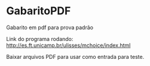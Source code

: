 # GabaritoPDF
Gabarito em pdf para prova padrão

Link do programa rodando:
http://es.ft.unicamp.br/ulisses/mchoice/index.html

Baixar arquivos PDF para usar como entrada para teste.
